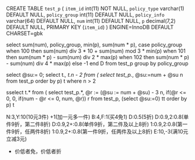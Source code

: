 
CREATE TABLE `test_p` (
  `item_id` int(11) NOT NULL,
  `policy_type` varchar(1) DEFAULT NULL,
  `policy_group` int(11) DEFAULT NULL,
  `policy_info` varchar(64) DEFAULT NULL,
  `num` int(11) DEFAULT NULL,
  `p` decimal(7,2) DEFAULT NULL,
  PRIMARY KEY (`item_id`)
) ENGINE=InnoDB DEFAULT CHARSET=gbk




select sum(num), policy_group, min(p), sum(num * p),
case policy_group 
when 100 then sum(num) div 3 * 10 + sum(num) mod 3 * min(p)
when 101 then sum(num * p) - sum(num) div 2 * max(p)
when 102 then sum(num * p) - sum(num) div 4 * max(p)
else -1 end D
from test_p group by policy_group






select @su:= 0;
select t.*, t.n - 2 from (
select test_p.*, @su:=num + @su n from test_p order by p) t where n > 2



sselect t.* from (
select test_p.*, @r := (@su := num + @su) - 3  n, if(@r <= 0, 0, if(num - @r <= 0, num, @r)) r from test_p, (select @su:=0) tt order by p) t






N:3,Y:10(10元3件)
+1(加一元多一件)
B:4,F:1(买4免1)
D:0.5(5折)
D:0.9,2:0.8(单件9折，第二件8折)
D:0.9,2+:0.8(单件9折，第二件及以上8折)
1:0.9,2:0.8(第一件9折，任两件8折)
1:0.9,2+:0.8(第一件9折，任两件及以上8折)
E:10,-3(满10元立减3元)
* 价低者免，价低者折